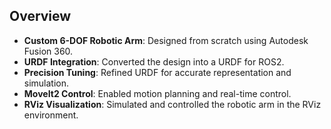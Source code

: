 ## Overview

- **Custom 6-DOF Robotic Arm**: Designed from scratch using Autodesk Fusion 360.
- **URDF Integration**: Converted the design into a URDF for ROS2.
- **Precision Tuning**: Refined URDF for accurate representation and simulation.
- **MoveIt2 Control**: Enabled motion planning and real-time control.
- **RViz Visualization**: Simulated and controlled the robotic arm in the RViz environment.


